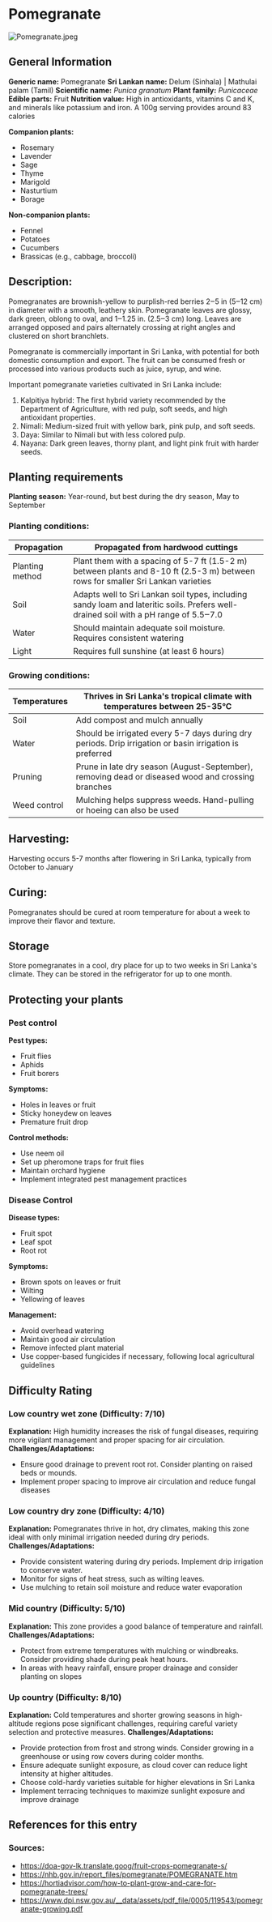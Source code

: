# Pomegranate
![Pomegranate.jpeg](../../assets/images/Pomegranate.jpeg "Image - Ivar Leidus, Wikimedia Commons")

## General Information
**Generic name:** Pomegranate
**Sri Lankan name:** Delum (Sinhala) | Mathulai palam (Tamil) 
**Scientific name:** _Punica granatum_
**Plant family:** _Punicaceae_
**Edible parts:** Fruit
**Nutrition value:** High in antioxidants, vitamins C and K, and minerals like potassium and iron. A 100g serving provides around 83 calories

**Companion plants:**
- Rosemary
- Lavender
- Sage
- Thyme
- Marigold
- Nasturtium
- Borage

**Non-companion plants:**
- Fennel
- Potatoes
- Cucumbers
- Brassicas (e.g., cabbage, broccoli)

## Description:
Pomegranates are brownish-yellow to purplish-red berries 2‒5 in (5‒12 cm) in diameter with a smooth, leathery skin. Pomegranate leaves are glossy, dark green, oblong to oval, and 1‒1.25 in. (2.5‒3 cm) long. Leaves are arranged opposed and pairs alternately crossing at right angles and clustered on short branchlets.

Pomegranate is commercially important in Sri Lanka, with potential for both domestic consumption and export. The fruit can be consumed fresh or processed into various products such as juice, syrup, and wine.

Important pomegranate varieties cultivated in Sri Lanka include:
1. Kalpitiya hybrid: The first hybrid variety recommended by the Department of Agriculture, with red pulp, soft seeds, and high antioxidant properties.
2. Nimali: Medium-sized fruit with yellow bark, pink pulp, and soft seeds.
3. Daya: Similar to Nimali but with less colored pulp.
4. Nayana: Dark green leaves, thorny plant, and light pink fruit with harder seeds.

## Planting requirements
**Planting season:** Year-round, but best during the dry season, May to September

### Planting conditions:
| Propagation | Propagated from hardwood cuttings |
|----|----|
| Planting method | Plant them with a spacing of 5-7 ft (1.5-2 m) between plants and 8-10 ft (2.5-3 m) between rows for smaller Sri Lankan varieties |
| Soil | Adapts well to Sri Lankan soil types, including sandy loam and lateritic soils. Prefers well-drained soil with a pH range of 5.5‒7.0 |
| Water | Should maintain adequate soil moisture. Requires consistent watering |
| Light | Requires full sunshine (at least 6 hours) |

### Growing conditions:

| Temperatures | Thrives in Sri Lanka's tropical climate with temperatures between 25-35°C |
|----|----|
| Soil | Add compost and mulch annually |
| Water | Should be irrigated every 5-7 days during dry periods. Drip irrigation or basin irrigation is preferred |
| Pruning | Prune in late dry season (August-September), removing dead or diseased wood and crossing branches |
| Weed control | Mulching helps suppress weeds. Hand-pulling or hoeing can also be used |

## Harvesting:
Harvesting occurs 5-7 months after flowering in Sri Lanka, typically from October to January

## Curing:
Pomegranates should be cured at room temperature for about a week to improve their flavor and texture.

## Storage
Store pomegranates in a cool, dry place for up to two weeks in Sri Lanka's climate. They can be stored in the refrigerator for up to one month.

## Protecting your plants
### Pest control
**Pest types:**
- Fruit flies
- Aphids
- Fruit borers

**Symptoms:**
- Holes in leaves or fruit
- Sticky honeydew on leaves
- Premature fruit drop

**Control methods:**
- Use neem oil
- Set up pheromone traps for fruit flies
- Maintain orchard hygiene
- Implement integrated pest management practices

### Disease Control
**Disease types:**
- Fruit spot
- Leaf spot
- Root rot

**Symptoms:**
- Brown spots on leaves or fruit
- Wilting
- Yellowing of leaves

**Management:**
- Avoid overhead watering
- Maintain good air circulation
- Remove infected plant material
- Use copper-based fungicides if necessary, following local agricultural guidelines

## Difficulty Rating

### Low country wet zone (Difficulty: 7/10)
**Explanation:** High humidity increases the risk of fungal diseases, requiring more vigilant management and proper spacing for air circulation.
**Challenges/Adaptations:**
- Ensure good drainage to prevent root rot. Consider planting on raised beds or mounds.
- Implement proper spacing to improve air circulation and reduce fungal diseases

### Low country dry zone (Difficulty: 4/10)
**Explanation:** Pomegranates thrive in hot, dry climates, making this zone ideal with only minimal irrigation needed during dry periods.
**Challenges/Adaptations:**
- Provide consistent watering during dry periods. Implement drip irrigation to conserve water.
- Monitor for signs of heat stress, such as wilting leaves.
- Use mulching to retain soil moisture and reduce water evaporation

### Mid country (Difficulty: 5/10)
**Explanation:** This zone provides a good balance of temperature and rainfall.
**Challenges/Adaptations:**
- Protect from extreme temperatures with mulching or windbreaks. Consider providing shade during peak heat hours.
- In areas with heavy rainfall, ensure proper drainage and consider planting on slopes

### Up country (Difficulty: 8/10)
**Explanation:** Cold temperatures and shorter growing seasons in high-altitude regions pose significant challenges, requiring careful variety selection and protective measures.
**Challenges/Adaptations:**
- Provide protection from frost and strong winds. Consider growing in a greenhouse or using row covers during colder months.
- Ensure adequate sunlight exposure, as cloud cover can reduce light intensity at higher altitudes.
- Choose cold-hardy varieties suitable for higher elevations in Sri Lanka
- Implement terracing techniques to maximize sunlight exposure and improve drainage

## References for this entry
### Sources:
- https://doa-gov-lk.translate.goog/fruit-crops-pomegranate-s/
- https://nhb.gov.in/report_files/pomegranate/POMEGRANATE.htm
- https://hortiadvisor.com/how-to-plant-grow-and-care-for-pomegranate-trees/
- https://www.dpi.nsw.gov.au/__data/assets/pdf_file/0005/119543/pomegranate-growing.pdf

